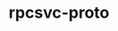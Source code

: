 ---
title: "rpcsvc-proto"
layout: cache
categories: [package, develop]
meta: {"compilers": ["gcc@=11.4.0"], "num_specs": 3, "num_specs_by_stack": {"hep": 3, "root": 3}, "oss": ["ubuntu22.04"], "platforms": ["linux"], "stacks": ["hep", "root"], "targets": ["x86_64_v3"], "versions": ["1.4.4"]}
spec_details: [{"compiler": "gcc@=11.4.0", "hash": "7qegwar6h52fgzkez4l5gdn7gylciswx", "os": "ubuntu22.04", "platform": "linux", "size": "-", "stacks": ["hep", "root"], "target": "x86_64_v3", "variants": ["build_system=autotools"], "versions": ["1.4.4"]}, {"compiler": "gcc@=11.4.0", "hash": "a2n2ruuih2twghqggpbbzqmp6p2au3t5", "os": "ubuntu22.04", "platform": "linux", "size": "-", "stacks": ["hep", "root"], "target": "x86_64_v3", "variants": ["build_system=autotools"], "versions": ["1.4.4"]}, {"compiler": "gcc@=11.4.0", "hash": "mntf7tay7ankkipkazk3u2vscffsuzcd", "os": "ubuntu22.04", "platform": "linux", "size": "-", "stacks": ["hep", "root"], "target": "x86_64_v3", "variants": ["build_system=autotools"], "versions": ["1.4.4"]}]
---